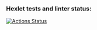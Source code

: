 ### Hexlet tests and linter status:
[![Actions Status](https://github.com/darznek-larisa/frontend-project-lvl1/workflows/hexlet-check/badge.svg)](https://github.com/darznek-larisa/frontend-project-lvl1/actions)